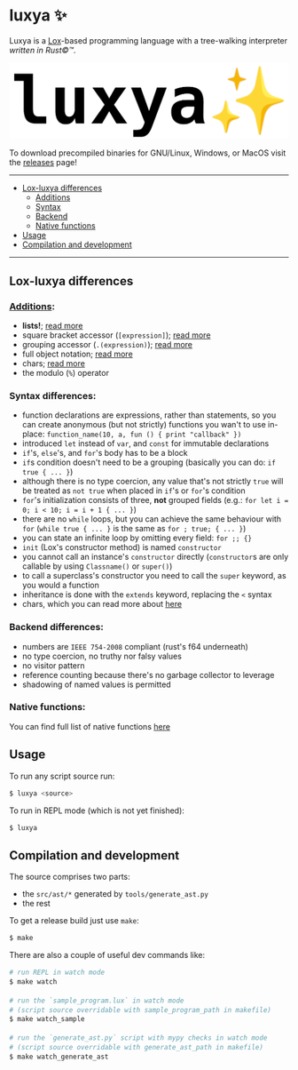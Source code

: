 # luxya ✨

Luxya is a [Lox](https://github.com/munificent/craftinginterpreters)-based programming language with a tree-walking interpreter *written in Rust©™*.

![luxya logo](./assets/luxya_logo.png)

To download precompiled binaries for GNU/Linux, Windows, or MacOS visit the [releases](https://github.com/franeklubi/luxya/releases) page!


---
* [Lox-luxya differences](#lox-luxya-differences)
	* [Additions](#additions)
	* [Syntax](#syntax-differences)
	* [Backend](#backend-differences)
	* [Native functions](#native-functions)
* [Usage](#usage)
* [Compilation and development](#compilation-and-development)
---


## Lox-luxya differences
### [Additions](./doc/additions.md):
- **lists!**; [read more](./doc/additions.md#lists)
- square bracket accessor (`[expression]`); [read more](./doc/additions.md#square-bracket-accessor)
- grouping accessor (`.(expression)`); [read more](./doc/additions.md#grouping-accessor)
- full object notation; [read more](./doc/additions.md#objects)
- chars; [read more](./doc/additions.md#chars)
- the modulo (`%`) operator

### Syntax differences:
- function declarations are expressions, rather than statements, so you can create anonymous (but not strictly) functions you wan't to use in-place: `function_name(10, a, fun () { print "callback" })`
- introduced `let` instead of `var`, and `const` for immutable declarations
- `if`'s, `else`'s, and `for`'s body has to be a block
- `if`s condition doesn't need to be a grouping (basically you can do: `if true { ... }`)
- although there is no type coercion, any value that's not strictly `true` will be treated as `not true` when placed in `if`'s or `for`'s condition
- `for`'s initialization consists of three, **not** grouped fields (e.g.: `for let i = 0; i < 10; i = i + 1 { ... }`)
- there are no `while` loops, but you can achieve the same behaviour with `for` (`while true { ... }` is the same as `for ; true; { ... }`)
- you can state an infinite loop by omitting every field: `for ;; {}`
- `init` (Lox's constructor method) is named `constructor`
- you cannot call an instance's `constructor` directly (`constructor`s are only callable by using `Classname()` or `super()`)
- to call a superclass's constructor you need to call the `super` keyword, as you would a function
- inheritance is done with the `extends` keyword, replacing the `<` syntax
- chars, which you can read more about [here](./doc/additions.md#chars)

### Backend differences:
- numbers are `IEEE 754-2008` compliant (rust's f64 underneath)
- no type coercion, no truthy nor falsy values
- no visitor pattern
- reference counting because there's no garbage collector to leverage
- shadowing of named values is permitted

### Native functions:
You can find full list of native functions [here](./doc/native_functions.md)


## Usage
To run any script source run:
```sh
$ luxya <source>
```

To run in REPL mode (which is not yet finished):
```sh
$ luxya
```


## Compilation and development
The source comprises two parts:
- the `src/ast/*` generated by `tools/generate_ast.py`
- the rest

To get a release build just use `make`:
```sh
$ make
```

There are also a couple of useful dev commands like:
```sh
# run REPL in watch mode
$ make watch

# run the `sample_program.lux` in watch mode
# (script source overridable with sample_program_path in makefile)
$ make watch_sample

# run the `generate_ast.py` script with mypy checks in watch mode
# (script source overridable with generate_ast_path in makefile)
$ make watch_generate_ast
```
